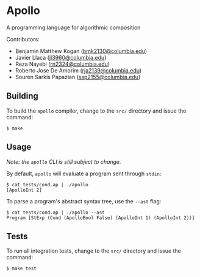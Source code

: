 Apollo
======

A programming language for algorithmic composition

Contributors:

 * Benjamin Matthew Kogan (bmk2130@columbia.edu)
 * Javier Llaca (jl3960@columbia.edu)
 * Reza Nayebi (rn2324@columbia.edu)
 * Roberto Jose De Amorim (rja2139@columbia.edu)
 * Souren Sarkis Papazian (ssp2155@columbia.edu)

Building
--------

To build the `apollo` compiler, change to the `src/` directory and issue the command:

~~~~~~~~~~~~~~~~~~~~~~~~~~~~~~~~~~~~~~~~~~~~~~~~~~~~~~~~~~~~~~~~~~~~~~~~~~~~~~
$ make
~~~~~~~~~~~~~~~~~~~~~~~~~~~~~~~~~~~~~~~~~~~~~~~~~~~~~~~~~~~~~~~~~~~~~~~~~~~~~~

Usage
-----

*Note: the `apollo` CLI is still subject to change.*

By default, `apollo` will evaluate a program sent through `stdin`:

~~~~~~~~~~~~~~~~~~~~~~~~~~~~~~~~~~~~~~~~~~~~~~~~~~~~~~~~~~~~~~~~~~~~~~~~~~~~~~
$ cat tests/cond.ap | ./apollo
[ApolloInt 2]
~~~~~~~~~~~~~~~~~~~~~~~~~~~~~~~~~~~~~~~~~~~~~~~~~~~~~~~~~~~~~~~~~~~~~~~~~~~~~~

To parse a program's abstract syntax tree, use the `--ast` flag:

~~~~~~~~~~~~~~~~~~~~~~~~~~~~~~~~~~~~~~~~~~~~~~~~~~~~~~~~~~~~~~~~~~~~~~~~~~~~~~
$ cat tests/cond.ap | ./apollo --ast
Program [StExp (Cond (ApolloBool False) (ApolloInt 1) (ApolloInt 2))]
~~~~~~~~~~~~~~~~~~~~~~~~~~~~~~~~~~~~~~~~~~~~~~~~~~~~~~~~~~~~~~~~~~~~~~~~~~~~~~

Tests
-----

To run all integration tests, change to the `src/` directory and issue the command:

~~~~~~~~~~~~~~~~~~~~~~~~~~~~~~~~~~~~~~~~~~~~~~~~~~~~~~~~~~~~~~~~~~~~~~~~~~~~~~
$ make test
~~~~~~~~~~~~~~~~~~~~~~~~~~~~~~~~~~~~~~~~~~~~~~~~~~~~~~~~~~~~~~~~~~~~~~~~~~~~~~

